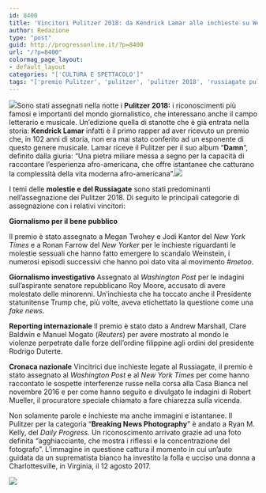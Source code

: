 ```yaml
---
id: 8400
title: 'Vincitori Pulitzer 2018: da Kendrick Lamar alle inchieste su Weinstein e Russiagate'
author: Redazione
type: "post"
guid: http://progressonline.it/?p=8400
url: "/?p=8400"
colormag_page_layout:
- default_layout
categories: "['CULTURA E SPETTACOLO']"
tags: "['premio Pulitzer', 'pulitzer', 'pulitzer 2018', 'russiagate pulitzer', 'vincitori premio pulitzer', 'vincitori pulitzer', 'vincitori pulitzer 2018']"
---
```


![](https://progressonline.it/wp-content/uploads/2018/04/images-2.jpg)Sono stati assegnati nella notte i **Pulitzer 2018:** i riconoscimenti più famosi e importanti del mondo giornalistico, che interessano anche il campo letterario e musicale. Un’edizione quella di stanotte che è già entrata nella storia: **Kendrick Lamar** infatti è il primo rapper ad aver ricevuto un premio che, in 102 anni di storia, non era mai stato conferito ad un esponente di questo genere musicale. Lamar riceve il Pulitzer per il suo album “**Damn**“, definito dalla giuria: “Una pietra miliare messa a segno per la capacità di raccontare l’esperienza afro-americana, che offre istantanee che catturano la complessità della vita moderna afro-americana”.![](https://progressonline.it/wp-content/uploads/2018/04/lamar-300x200.jpg)

I temi delle **molestie e del Russiagate** sono stati predominanti nell’assegnazione dei Pulitzer 2018. Di seguito le principali categorie di assegnazione con i relativi vincitori:

**Giornalismo per il bene pubblico**

Il premio è stato assegnato a Megan Twohey e Jodi Kantor del *New York Times* e a Ronan Farrow del *New Yorker* per le inchieste riguardanti le molestie sessuali che hanno fatto emergere lo scandalo Weinstein, i numerosi episodi successivi che hanno poi dato vita al movimento *\#metoo*.

**Giornalismo investigativo** Assegnato al *Washington Post* per le indagini sull’aspirante senatore repubblicano Roy Moore, accusato di avere molestato delle minorenni. Un’inchiesta che ha toccato anche il Presidente statunitense Trump che, più volte, aveva etichettato la questione come una *fake news*.

**Reporting internazionale** Il premio è stato dato a Andrew Marshall, Clare Baldwin e Manuel Mogato (*Reuters*) per avere mostrato al mondo le violenze perpetrate dalle forze dell’ordine filippine agli ordini del presidente Rodrigo Duterte.

**Cronaca nazionale** Vincitrici due inchieste legate al Russiagate, il premio è stato assegnato al *Washington Post* e al *New York Times* per come hanno raccontato le sospette interferenze russe nella corsa alla Casa Bianca nel novembre 2016 e per come hanno seguito e divulgato le indagini di Robert Mueller, il procuratore speciale chiamato a fare chiarezza sulla vicenda.

Non solamente parole e inchieste ma anche immagini e istantanee. Il Pulitzer per la categoria “**Breaking News Photography**” è andato a Ryan M. Kelly, del *Daily Progress.* Un riconoscimento arrivato grazie ad una foto definita “agghiacciante, che mostra i riflessi e la concentrazione del fotografo”. L’immagine in questione cattura il momento in cui un’auto guidata da un suprematista bianco ha investito la folla e ucciso una donna a Charlottesville, in Virginia, il 12 agosto 2017.

![](https://progressonline.it/wp-content/uploads/2018/04/kelly-300x203.jpg)